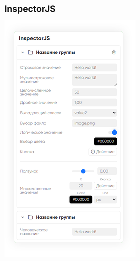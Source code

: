 # InspectorJS

![Иллюстрация к проекту](https://raw.githubusercontent.com/official-inso/InspectorJS/main/example/assets/screen.png)